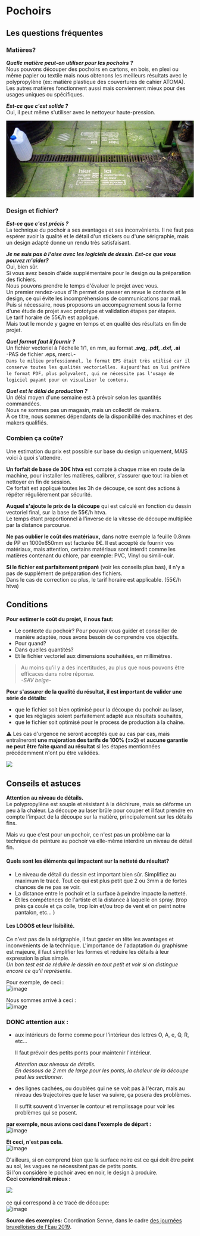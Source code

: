 # Pochoirs

## Les questions fréquentes

### Matières?

_**Quelle matière peut-on utiliser pour les pochoirs ?**_  
Nous pouvons découper des pochoirs en cartons, en bois, en plexi ou même papier ou textile mais nous obtenons les meilleurs résultats avec le polypropylène \(ex: matière plastique des couvertures de cahier ATOMA\).  
Les autres matières fonctionnent aussi mais conviennent mieux pour des usages uniques ou spécifiques.

_**Est-ce que c'est solide ?**_  
Oui, il peut même s'utiliser avec le nettoyeur haute-pression.

![](../.gitbook/assets/image%20%289%29.png)

### Design et fichier?

_**Est-ce que c'est précis ?**_  
La technique du pochoir a ses avantages et ses inconvénients. Il ne faut pas espérer avoir la qualité et le détail d'un stickers ou d'une sérigraphie, mais un design adapté donne un rendu très satisfaisant.

_**Je ne suis pas à l'aise avec les logiciels de dessin. Est-ce que vous pouvez m'aider?**_  
Oui, bien sûr.  
Si vous avez besoin d'aide supplémentaire pour le design ou la préparation des fichiers.  
Nous pouvons prendre le temps d'évaluer le projet avec vous.  
Un premier rendez-vous d'1h permet de passer en revue le contexte et le design, ce qui évite les incompréhensions de communications par mail.  
Puis si nécessaire, nous proposons un accompagnement sous la forme d'une étude de projet avec prototype et validation étapes par étapes.  
Le tarif horaire de 55€/h est appliqué.  
Mais tout le monde y gagne en temps et en qualité des résultats en fin de projet.

_**Quel format faut il fournir ?**_  
Un fichier vectoriel à l'échelle 1/1, en mm, au format **.svg, .pdf, .dxf, .ai**  
-PAS de fichier .eps, merci.-  
`Dans le milieu professionnel, le format EPS était très utilisé car il conserve toutes les qualités vectorielles. Aujourd'hui on lui préfère le format PDF, plus polyvalent, qui ne nécessite pas l'usage de logiciel payant pour en visualiser le contenu.`

_**Quel est le délai de production ?**_  
Un délai moyen d'une semaine est à prévoir selon les quantités commandées.  
Nous ne sommes pas un magasin, mais un collectif de makers.  
À ce titre, nous sommes dépendants de la disponibilité des machines et des makers qualifiés.

### Combien ça coûte?

Une estimation du prix est possible sur base du design uniquement, MAIS voici à quoi s'attendre.

**Un forfait de base de 30€ htva** est compté à chaque mise en route de la machine, pour installer les matières, calibrer, s'assurer que tout ira bien et nettoyer en fin de session.  
Ce forfait est appliqué toutes les 3h de découpe, ce sont des actions à répéter régulièrement par sécurité.

**Auquel s'ajoute le prix de la découpe** qui est calculé en fonction du dessin vectoriel final, sur la base de 55€/h htva.  
Le temps étant proportionnel à l'inverse de la vitesse de découpe multipliée par la distance parcourue.

**Ne pas oublier le coût des matériaux,** dans notre exemple la feuille 0.8mm de PP en 1000x650mm est facturée 8€. Il est accepté de fournir vos matériaux, mais attention, certains matériaux sont interdit comme les matières contenant du chlore, par exemple: PVC, Vinyl ou simili-cuir.

**Si le fichier est parfaitement préparé** \(voir les conseils plus bas\), il n'y a pas de supplément de préparation des fichiers.  
Dans le cas de correction ou plus, le tarif horaire est applicable. \(55€/h htva\)

## Conditions

**Pour estimer le coût du projet, il nous faut:**

* Le contexte du pochoir? Pour pouvoir vous guider et conseiller de manière adaptée, nous avons besoin de comprendre vos objectifs.  
* Pour quand?
* Dans quelles quantités?
* Et le fichier vectoriel aux dimensions souhaitées, en millimètres.

> Au moins qu'il y a des incertitudes, au plus que nous pouvons être efficaces dans notre réponse.  
> _-SAV belge-_

**Pour s'assurer de la qualité du résultat, il est important de valider une série de détails:**

* que le fichier soit bien optimisé pour la découpe du pochoir au laser,
* que les réglages soient parfaitement adapté aux résultats souhaités,
* que le fichier soit optimisé pour le process de production à la chaîne.    

⚠ Les cas d'urgence ne seront acceptés que au cas par cas, mais entraîneront **une majoration des tarifs de 100% \(=x2\)** et **aucune garantie ne peut être faite quand au résultat** si les étapes mentionnées précédemment n'ont pu être validées.

![](https://user-images.githubusercontent.com/12049360/54682572-92bd8f80-4b0f-11e9-8c38-69e4c4ec8231.png)

## Conseils et astuces

**Attention au niveau de détails.**  
Le polypropylène est souple et résistant à la déchirure, mais se déforme un peu à la chaleur. La découpe au laser brûle pour couper et il faut prendre en compte l'impact de la découpe sur la matière, principalement sur les détails fins.

Mais vu que c'est pour un pochoir, ce n'est pas un problème car la technique de peinture au pochoir va elle-même interdire un niveau de détail fin.

#### Quels sont les éléments qui impactent sur la netteté du résultat?

* Le niveau de détail du dessin est important bien sûr. Simplifiez au maximum le tracé. Tout ce qui est plus petit que 2 ou 3mm a de fortes chances de ne pas se voir.  
* La distance entre le pochoir et la surface à peindre impacte la netteté.
* Et les compétences de l'artiste et la distance à laquelle on spray. \(trop près ça coule et ça colle, trop loin et/ou trop de vent et on peint notre pantalon, etc... \)

#### Les LOGOS et leur lisibilité.

Ce n'est pas de la sérigraphie, il faut garder en tête les avantages et inconvénients de la technique. L'importance de l'adaptation du graphisme est majeure, il faut simplifier les formes et réduire les détails à leur expression la plus simple.  
_Un bon test est de réduire le dessin en tout petit et voir si on distingue encore ce qu'il représente._

Pour exemple, de ceci :  
![image](https://user-images.githubusercontent.com/12049360/51742734-e7f29d00-209a-11e9-8b9d-30db3470db96.png)

Nous sommes arrivé à ceci :  
![image](https://user-images.githubusercontent.com/12049360/53415420-80997700-39d1-11e9-8405-2d097015db89.png)

### DONC attention aux :

* aux intérieurs de forme comme pour l'intérieur des lettres O, A, e, Q, R, etc...

  Il faut prévoir des petits ponts pour maintenir l'intérieur.

  _Attention aux niveaux de détails.  
  En dessous de 2 mm de large pour les ponts, la chaleur de la découpe peut les sectionner._

* des lignes cachées, ou doublées qui ne se voit pas à l'écran, mais au niveau des trajectoires que le laser va suivre, ça posera des problèmes.

  Il suffit souvent d'inverser le contour et remplissage pour voir les problèmes qui se posent.

**par exemple, nous avions ceci dans l'exemple de départ :**  
![image](https://user-images.githubusercontent.com/12049360/52291846-a05df200-2973-11e9-9eec-2f542d0301ba.png)

**Et ceci, n'est pas cela.**  
![image](https://user-images.githubusercontent.com/12049360/52291856-a3f17900-2973-11e9-900c-3b97a1118020.png)

D'ailleurs, si on comprend bien que la surface noire est ce qui doit être peint au sol, les vagues ne nécessitent pas de petits ponts.  
Si l'on considère le pochoir avec en noir, le design à produire.  
**Ceci conviendrait mieux :**

![](https://user-images.githubusercontent.com/12049360/52291861-a81d9680-2973-11e9-8499-52308e4cea82.png)

ce qui correspond à ce tracé de découpe:  
![image](https://user-images.githubusercontent.com/12049360/52291868-abb11d80-2973-11e9-9718-6967d8e42e68.png)

**Source des exemples:** Coordination Senne, dans le cadre [des journées bruxelloises de l'Eau 2019](https://www.coordinationsenne.be/mailer/mailer_BRU-Waterdagen-JourneesdelEau_2019/emailbody_FR-NL.htm).

